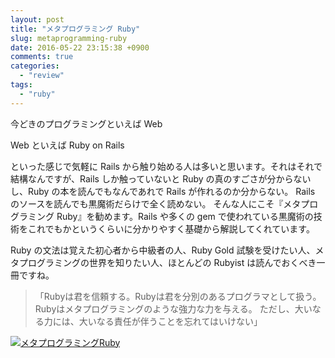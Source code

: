```yaml
---
layout: post
title: "メタプログラミング Ruby"
slug: metaprogramming-ruby
date: 2016-05-22 23:15:38 +0900
comments: true
categories:
  - "review"
tags:
  - "ruby"
---
```


今どきのプログラミングといえば Web

Web といえば Ruby on Rails

といった感じで気軽に Rails から触り始める人は多いと思います。それはそれで結構なんですが、Rails しか触っていないと Ruby の真のすごさが分からないし、Ruby の本を読んでもなんであれで Rails が作れるのか分からない。
Rails のソースを読んでも黒魔術だらけで全く読めない。
そんな人にこそ『メタプログラミング Ruby』を勧めます。Rails や多くの gem で使われている黒魔術の技術をこれでもかというくらいに分かりやすく基礎から解説してくれています。

Ruby の文法は覚えた初心者から中級者の人、Ruby Gold 試験を受けたい人、メタプログラミングの世界を知りたい人、ほとんどの Rubyist は読んでおくべき一冊ですね。

> 「Rubyは君を信頼する。Rubyは君を分別のあるプログラマとして扱う。
> Rubyはメタプログラミングのような強力な力を与える。
> ただし、大いなる力には、大いなる責任が伴うことを忘れてはいけない」

<a href="http://www.amazon.co.jp/exec/obidos/ASIN/4048687158/iriyaufo-22/ref=nosim/" rel="nofollow" target="_blank"><img src="http://ecx.images-amazon.com/images/I/51TODrMIEnL._SX400_.jpg" style="border: none;" alt="メタプログラミングRuby" /></a>
